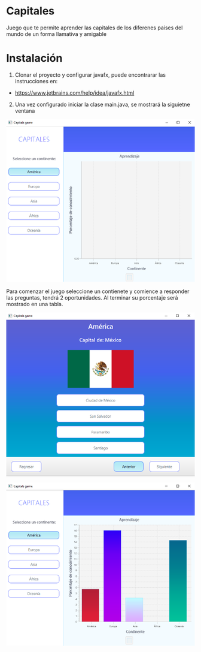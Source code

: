 # Capitales
Juego que te permite aprender las capitales de los diferenes paises del mundo de un forma llamativa y amigable
# Instalación
1. Clonar el proyecto y configurar javafx, puede encontrarar las instrucciones en:
- https://www.jetbrains.com/help/idea/javafx.html
2. Una vez configurado iniciar la clase main.java, se mostrará la siguietne ventana

![alt text](https://github.com/EdgarRMed/Capitales/blob/master/images/1.PNG)

Para comenzar el juego seleccione un contienete y comience a responder las preguntas, tendrá 2 oportunidades. Al terminar su porcentaje será mostrado en una tabla.

![alt text](https://github.com/EdgarRMed/Capitales/blob/master/images/2.png)

![alt text](https://github.com/EdgarRMed/Capitales/blob/master/images/3.png)
